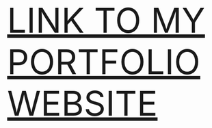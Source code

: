 <a href="https://mercifulbolaji.netlify.app/" style="font-size: 80px"> LINK TO MY PORTFOLIO WEBSITE </a>

